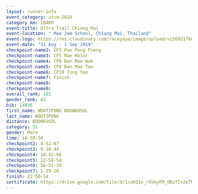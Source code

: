 ```yaml
---
layout: runner-info 
event_category: utcm-2019 
category_km: 104KM 
event-title: Ultra Trail Chiang Mai 
event-location: " Mae Jam School, Chiang Mai, Thailand" 
event-logo: https://res.cloudinary.com/raceyaya/image/upload/v1569217001/logo/ultra-trail-chiangmai_ay7efp.jpg 
event-date: "31 Aug - 1 Sep 2019" 
checkpoint-name2: CP3 Pao Pong Pieng 
checkpoint-name3: CP5 Mae Malor 
checkpoint-name4: CP6 Ban Mae Wak  
checkpoint-name5: CP9 Ban Mae Tan 
checkpoint-name6: CP10 Tung Yao 
checkpoint-name7: Finish 
checkpoint-name8: 
checkpoint-name9: 
overall_rank: 103
gender_rank: 82
bib: 14036
first_name: WOOTIPONG BOONKOSOL
last_name: WOOTIPONG
distance: BOONKOSOL
category: 31
gender: Male
time: 18-50-54
checkpoint2: 4-52-07
checkpoint3: 9-10-44
checkpoint4: 10-42-06
checkpoint5: 12-58-54
checkpoint6: 16-51-34
checkpoint7: 1-59-20
finish: 22-50-54
certificate: https://drive.google.com/file/d/1ceKQ1o_r5UeyFM_OBzfIv2m7Nhi0A4Uh/view?usp=sharing
---
```

